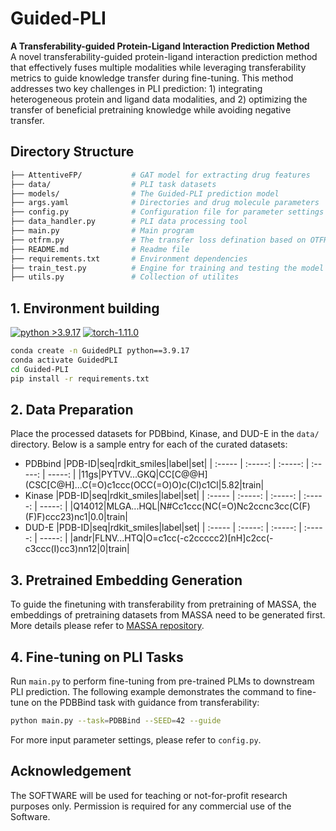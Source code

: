 # Guided-PLI
**A Transferability-guided Protein-Ligand Interaction Prediction Method** \
A novel transferability-guided protein-ligand interaction prediction method that effectively fuses multiple modalities while leveraging transferability metrics to guide knowledge transfer during fine-tuning. This method addresses two key challenges in PLI prediction: 1) integrating heterogeneous protein and ligand data modalities, and 2) optimizing the transfer of beneficial pretraining knowledge while avoiding negative transfer.

## Directory Structure
```bash
├── AttentiveFP/           # GAT model for extracting drug features
├── data/                  # PLI task datasets
├── models/                # The Guided-PLI prediction model
├── args.yaml              # Directories and drug molecule parameters
├── config.py              # Configuration file for parameter settings
├── data_handler.py        # PLI data processing tool
├── main.py                # Main program
├── otfrm.py               # The transfer loss defination based on OTFRM
├── README.md              # Readme file
├── requirements.txt       # Environment dependencies
├── train_test.py          # Engine for training and testing the model
├── utils.py               # Collection of utilites
```

## 1. Environment building
[![python >3.9.17](https://img.shields.io/badge/python-3.9.17-brightgreen)](https://www.python.org/) [![torch-1.11.0](https://img.shields.io/badge/torch-1.11.0-orange)](https://github.com/pytorch/pytorch)

```bash
conda create -n GuidedPLI python==3.9.17
conda activate GuidedPLI
cd Guided-PLI
pip install -r requirements.txt
```

## 2. Data Preparation
Place the processed datasets for PDBbind, Kinase, and DUD-E in the `data/` directory. Below is a sample entry for each of the curated datasets:
* PDBbind
|PDB-ID|seq|rdkit_smiles|label|set|
| :----- | :-----: | :-----: | :-----: | -----: |
|11gs|PYTVV...GKQ|CC[C@@H](CSC[C@H]...C(=O)c1ccc(OCC(=O)O)c(Cl)c1Cl|5.82|train|
* Kinase
|PDB-ID|seq|rdkit_smiles|label|set|
| :----- | :-----: | :-----: | :-----: | -----: |
|Q14012|MLGA...HQL|N#Cc1ccc(NC(=O)Nc2ccnc3cc(C(F)(F)F)ccc23)nc1|0.0|train|
* DUD-E
|PDB-ID|seq|rdkit_smiles|label|set|
| :----- | :-----: | :-----: | :-----: | -----: |
|andr|FLNV...HTQ|O=c1cc(-c2ccccc2)[nH]c2cc(-c3ccc(I)cc3)nn12|0|train|

## 3. Pretrained Embedding Generation
To guide the finetuning with transferability from pretraining of MASSA, the embeddings of pretraining datasets from MASSA need to be generated first.
More details please refer to [MASSA repository](https://github.com/SIAT-code/MASSA).

## 4. Fine-tuning on PLI Tasks
Run `main.py` to perform fine-tuning from pre-trained PLMs to downstream PLI prediction. The following example demonstrates the command to fine-tune on the PDBBind task with guidance from transferability:
```bash
python main.py --task=PDBBind --SEED=42 --guide
```
For more input parameter settings, please refer to `config.py`.

## Acknowledgement
The SOFTWARE will be used for teaching or not-for-profit research purposes only. Permission is required for any commercial use of the Software.